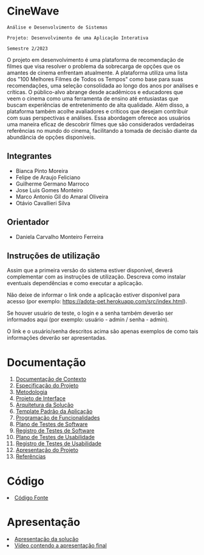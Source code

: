 # CineWave

`Análise e Desenvolvimento de Sistemas`

`Projeto: Desenvolvimento de uma Aplicação Interativa`

`Semestre 2/2023`

O projeto em desenvolvimento é uma plataforma de recomendação de filmes que visa resolver o problema da sobrecarga de opções que os amantes de cinema enfrentam atualmente. A plataforma utiliza uma lista dos "100 Melhores Filmes de Todos os Tempos" como base para suas recomendações, uma seleção consolidada ao longo dos anos por análises e críticas. O público-alvo abrange desde acadêmicos e educadores que veem o cinema como uma ferramenta de ensino até entusiastas que buscam experiências de entretenimento de alta qualidade. Além disso, a plataforma também acolhe avaliadores e críticos que desejam contribuir com suas perspectivas e análises. Essa abordagem oferece aos usuários uma maneira eficaz de descobrir filmes que são considerados verdadeiras referências no mundo do cinema, facilitando a tomada de decisão diante da abundância de opções disponíveis.

## Integrantes

- Bianca Pinto Moreira
- Felipe de Araujo Feliciano
- Guilherme Germano Marroco
- Jose Luis Gomes Monteiro
- Marco Antonio Gil do Amaral Oliveira
- Otávio Cavallieri Silva

## Orientador

- Daniela Carvalho Monteiro Ferreira

## Instruções de utilização

Assim que a primeira versão do sistema estiver disponível, deverá complementar com as instruções de utilização. Descreva como instalar eventuais dependências e como executar a aplicação.

Não deixe de informar o link onde a aplicação estiver disponível para acesso (por exemplo: https://adota-pet.herokuapp.com/src/index.html).

Se houver usuário de teste, o login e a senha também deverão ser informados aqui (por exemplo: usuário - admin / senha - admin).

O link e o usuário/senha descritos acima são apenas exemplos de como tais informações deverão ser apresentadas.

# Documentação

<ol>
<li><a href="docs/01-Documentação de Contexto.md"> Documentação de Contexto</a></li>
<li><a href="docs/02-Especificação do Projeto.md"> Especificação do Projeto</a></li>
<li><a href="docs/03-Metodologia.md"> Metodologia</a></li>
<li><a href="docs/04-Projeto de Interface.md"> Projeto de Interface</a></li>
<li><a href="docs/05-Arquitetura da Solução.md"> Arquitetura da Solução</a></li>
<li><a href="docs/06-Template Padrão da Aplicação.md"> Template Padrão da Aplicação</a></li>
<li><a href="docs/07-Programação de Funcionalidades.md"> Programação de Funcionalidades</a></li>
<li><a href="docs/08-Plano de Testes de Software.md"> Plano de Testes de Software</a></li>
<li><a href="docs/09-Registro de Testes de Software.md"> Registro de Testes de Software</a></li>
<li><a href="docs/10-Plano de Testes de Usabilidade.md"> Plano de Testes de Usabilidade</a></li>
<li><a href="docs/11-Registro de Testes de Usabilidade.md"> Registro de Testes de Usabilidade</a></li>
<li><a href="docs/12-Apresentação do Projeto.md"> Apresentação do Projeto</a></li>
<li><a href="docs/13-Referências.md"> Referências</a></li>
</ol>

# Código

<li><a href="src/README.md"> Código Fonte</a></li>

# Apresentação

<li><a href="presentation/README.md"> Apresentação da solução</a></li>
<li> <a href="src/cineview-apresentacao-final.mp4"> Vídeo contendo a apresentação final</a></li>